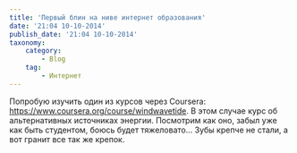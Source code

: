 ```yaml
---
title: 'Первый блин на ниве интернет образования'
date: '21:04 10-10-2014'
publish_date: '21:04 10-10-2014'
taxonomy:
    category:
        - Blog
    tag:
        - Интернет
---
```


Попробую изучить один из курсов через Coursera:
https://www.coursera.org/course/windwavetide.
В этом случае курс об альтернативных источниках энергии. Посмотрим как оно, забыл уже как быть студентом, боюсь будет тяжеловато... Зубы крепче не стали, а вот гранит все так же крепок.